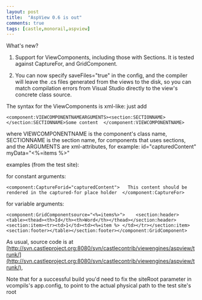 ```yaml
---
layout: post
title:  "AspView 0.6 is out"
comments: true
tags: [castle,monorail,aspview]
---
```



What's new?

1. Support for ViewComponents, including those with Sections. It is tested against CaptureFor, and GridComponent.

2. You can now specify saveFiles="true" in the config, and the compiler will leave the .cs files generated from the views to the disk, so you can match compilation errors from Visual Studio directly to the view's concrete class source.

The syntax for the ViewComponents is xml-like: just add

```
<component:VIEWCOMPONENTNAMEARGUMENTS><section:SECTIONNAME></section:SECTIONNAME>Some content  </component:VIEWCOMPONENTNAME>
```

where VIEWCOMPONENTNAME is the component's class name, SECTIONNAME is the section name, for components that uses sections, and the ARGUMENTS are xml-attributes, for example: id="capturedContent" myData="<%=items %>"

examples (from the test site):

for constant arguments:

```
<component:CaptureForid="capturedContent">   This content should be rendered in the captured-for place holder  </component:CaptureFor>
```

for variable arguments:

```
<component:GridComponentsource="<%=items%>">    <section:header><table><thead><th>Id</th><th>Word</th></thead></section:header><section:item><tr><td>1</td><td><%=item %> </td></tr></section:item><section:footer></table></section:footer></component:GridComponent>
```

As usual, source code is at [http://svn.castleproject.org:8080/svn/castlecontrib/viewengines/aspview/trunk/](http://svn.castleproject.org:8080/svn/castlecontrib/viewengines/aspview/trunk/), 

Note that for a successful build you'd need to fix the siteRoot parameter in vcompils's app.config, to point to the actual physical path to the test site's root

